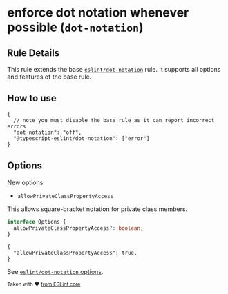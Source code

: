 # enforce dot notation whenever possible (`dot-notation`)

## Rule Details

This rule extends the base [`eslint/dot-notation`](https://eslint.org/docs/rules/dot-notation) rule.
It supports all options and features of the base rule.

## How to use

```cjson
{
  // note you must disable the base rule as it can report incorrect errors
  "dot-notation": "off",
  "@typescript-eslint/dot-notation": ["error"]
}
```

## Options

New options

- `allowPrivateClassPropertyAccess`

This allows square-bracket notation for private class members.

```ts
interface Options {
  allowPrivateClassPropertyAccess?: boolean;
}
```

```cjson
{
  "allowPrivateClassPropertyAccess": true,
}
```

See [`eslint/dot-notation` options](https://eslint.org/docs/rules/dot-notation#options).

<sup>Taken with ❤️ [from ESLint core](https://github.com/eslint/eslint/blob/master/docs/rules/dot-notation.md)</sup>
